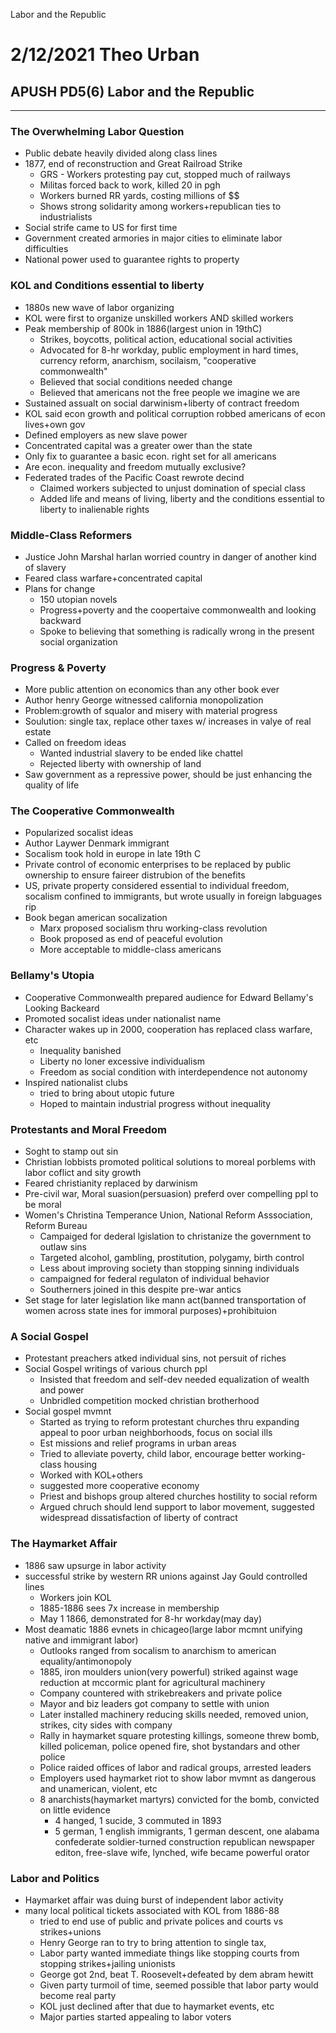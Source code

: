Labor and the Republic

# 2/12/2021 Theo Urban
## APUSH PD5(6) Labor and the Republic
***
### The Overwhelming Labor Question
 - Public debate heavily divided along class lines
 - 1877, end of reconstruction and Great Railroad Strike
	 - GRS - Workers protesting pay cut, stopped much of railways
	 - Militas forced back to work, killed 20 in pgh
	 - Workers burned RR yards, costing millions of $$
	 - Shows strong solidarity among workers+republican ties to industrialists
 - Social strife came to US for first time
 - Government created armories in major cities to eliminate labor difficulties
 - National power used to guarantee rights to property

### KOL and Conditions essential to liberty
 - 1880s new wave of labor organizing
 - KOL were first to organize unskilled workers AND skilled workers
 - Peak membership of 800k in 1886(largest union in 19thC)
	 - Strikes, boycotts, political action, educational social activities
	 - Advocated for 8-hr workday, public employment in hard times, currency reform, anarchism, socilaism, "cooperative commonwealth"
	 - Believed that social conditions needed change
	 - Believed that americans not the free people we imagine we are
 - Sustained assualt on social darwinism+liberty of contract freedom
 - KOL said econ growth and political corruption robbed americans of econ lives+own gov
 - Defined employers as new slave power
 - Concentrated capital was a greater ower than the state
 - Only fix to guarantee a basic econ. right set for all americans
 - Are econ. inequality and freedom mutually exclusive?
 - Federated trades of the Pacific Coast rewrote decind
	 - Claimed workers subjected to unjust domination of special class
	 - Added life and means of living, liberty and the conditions essential to liberty to inalienable rights

### Middle-Class Reformers
 - Justice John Marshal harlan worried country in danger of another kind of slavery
 - Feared class warfare+concentrated capital
 - Plans for change
	 - 150 utopian novels
	 - Progress+poverty and the coopertaive commonwealth and looking backward
	 - Spoke to believing that something is radically wrong in the present social organization

### Progress & Poverty
 - More public attention on economics than any other book ever
 - Author henry George witnessed california monopolization
 - Problem:growth of squalor and misery with material progress
 - Soulution: single tax, replace other taxes w/ increases in valye of real estate
 - Called on freedom ideas
	 - Wanted industrial slavery to be ended like chattel
	 - Rejected liberty with ownership of land
 - Saw government as a repressive power, should be just enhancing the quality of life

### The Cooperative Commonwealth
 - Popularized socalist ideas
 - Author Laywer Denmark immigrant
 - Socalism took hold in europe in late 19th C
 - Private control of economic enterprises to be replaced by public ownership to ensure faireer distrubion of the benefits
 - US, private property considered essential to individual freedom, socalism confined to immigrants, but wrote usually in foreign labguages rip
 - Book began american socalization
	 - Marx proposed socialism thru working-class revolution
	 - Book proposed as end of peaceful evolution
	 - More acceptable to middle-class americans

### Bellamy's Utopia
 - Cooperative Commonwealth prepared audience for Edward Bellamy's Looking Backeard
 - Promoted socalist ideas under nationalist name
 - Character wakes up in 2000, cooperation has replaced class warfare, etc
	 - Inequality banished
	 - Liberty no loner excessive individualism
	 - Freedom as social condition with interdependence not autonomy
 - Inspired nationalist clubs 
	 - tried to bring about utopic future
	 - Hoped to maintain industrial progress without inequality

### Protestants and Moral Freedom
 - Soght to stamp out sin
 - Christian lobbists promoted political solutions to moreal porblems with labor coflict and sity growth
 - Feared christianity replaced by darwinism
 - Pre-civil war, Moral suasion(persuasion) preferd over compelling ppl to be moral
 - Women's Christina Temperance Union, National Reform Asssociation, Reform Bureau 
	 - Campaiged for dederal lgislation to christanize the government to outlaw sins
	 - Targeted alcohol, gambling, prostitution, polygamy, birth control
	 - Less about improving society than stopping sinning individuals
	 - campaigned for federal regulaton of individual behavior
	 - Southerners joined in this despite pre-war antics
 - Set stage for later legislation like mann act(banned transportation of women across state ines for immoral purposes)+prohibituion

### A Social Gospel
 - Protestant preachers atked individual sins, not persuit of riches
 - Social Gospel writings of various church ppl
	 - Insisted that freedom and self-dev needed equalization of wealth and power
	 - Unbridled competition mocked christian brotherhood
 - Social gospel mvmnt
	 - Started as trying to reform protestant churches thru expanding appeal to poor urban neighborhoods, focus on social ills
	 - Est missions and relief programs in urban areas
	 - Tried to alleviate poverty, child labor, encourage better working-class housing
	 - Worked with KOL+others
	 - suggested more cooperative economy
	 - Priest and bishops group altered churches hostility to social reform
	 - Argued chruch should lend support to labor movement, suggested widespread dissatisfaction of liberty of contract

### The Haymarket Affair
 - 1886 saw upsurge in labor activity
 - successful strike by western RR unions against Jay Gould controlled lines
	 - Workers join KOL
	 - 1885-1886 sees 7x increase in membership
	 - May 1 1866, demonstrated for 8-hr workday(may day)
 - Most deamatic 1886 evnets in chicageo(large labor mcmnt unifying native and immigrant labor)
	 - Outlooks ranged from socalism to anarchism to american equality/antimonopoly
	 - 1885, iron moulders union(very powerful) striked against wage reduction at mccormic plant for agricultural machinery
	 - Company countered with strikebreakers and private police
	 - Mayor and biz leaders got company to settle with union
	 - Later installed machinery reducing skills needed, removed union, strikes, city sides with company
	 - Rally in haymarket square protesting killings, someone threw bomb, killed policeman, police opened fire, shot bystandars and other police
	 - Police raided offices of labor and radical groups, arrested leaders
	 - Employers used haymarket riot to show labor mvmnt as dangerous and unamerican, violent, etc
	 - 8 anarchists(haymarket martyrs) convicted for the bomb, convicted on little evidence
		 - 4 hanged, 1 sucide, 3 commuted in 1893
		 - 5 german, 1 english immigrants, 1 german descent, one alabama confederate soldier-turned construction republican newspaper editon, free-slave wife, lynched, wife became powerful orator

### Labor and Politics
 - Haymarket affair was duing burst of independent labor activity
 - many local political tickets associated with KOL from 1886-88
	 - tried to end use of public and private polices and courts vs strikes+unions
	 - Henry George ran to try to bring attention to single tax, 
	 - Labor party  wanted immediate things like stopping courts from stopping strikes+jailing unionists
	 - George got 2nd, beat T. Roosevelt+defeated by dem abram hewitt
	 - Given party turmoil of time, seemed possible that labor party would become real party
	 - KOL just declined after that due to haymarket events, etc
	 - Major parties started appealing to labor voters 